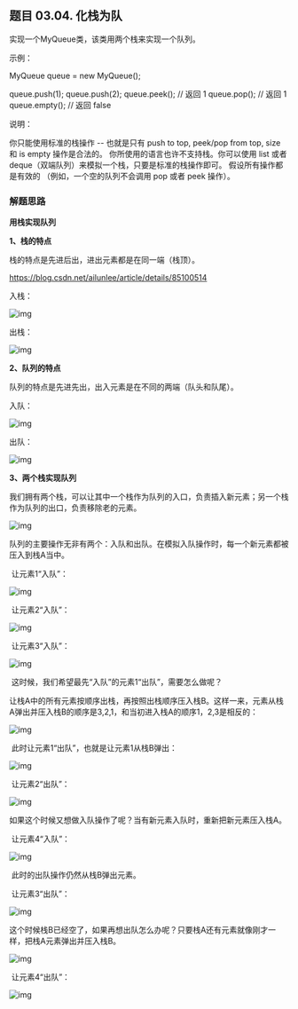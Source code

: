 ## 题目 03.04. 化栈为队
实现一个MyQueue类，该类用两个栈来实现一个队列。


示例：

MyQueue queue = new MyQueue();

queue.push(1);
queue.push(2);
queue.peek();  // 返回 1
queue.pop();   // 返回 1
queue.empty(); // 返回 false

说明：

你只能使用标准的栈操作 -- 也就是只有 push to top, peek/pop from top, size 和 is empty 操作是合法的。
你所使用的语言也许不支持栈。你可以使用 list 或者 deque（双端队列）来模拟一个栈，只要是标准的栈操作即可。
假设所有操作都是有效的 （例如，一个空的队列不会调用 pop 或者 peek 操作）。


### 解题思路
  **用栈实现队列**

**1、栈的特点**

栈的特点是先进后出，进出元素都是在同一端（栈顶）。

https://blog.csdn.net/ailunlee/article/details/85100514

入栈：

![img](./20181219163544978.png)

出栈：

![img](./201812191635453.png)

**2、队列的特点**

队列的特点是先进先出，出入元素是在不同的两端（队头和队尾）。

入队：

![img](./20181219163544976.png)

出队：

![img](./2018121916354510.png)

**3、两个栈实现队列**

我们拥有两个栈，可以让其中一个栈作为队列的入口，负责插入新元素；另一个栈作为队列的出口，负责移除老的元素。

![img](./20181219163544998.png)

队列的主要操作无非有两个：入队和出队。在模拟入队操作时，每一个新元素都被压入到栈A当中。

​     让元素1“入队”：

![img](./2018121916354523.png)

​     让元素2“入队”：

![img](https://img-blog.csdnimg.cn/2018121916354547.png?x-oss-process=image/watermark,type_ZmFuZ3poZW5naGVpdGk,shadow_10,text_aHR0cHM6Ly9ibG9nLmNzZG4ubmV0L2FpbHVubGVl,size_16,color_FFFFFF,t_70)

​     让元素3“入队”：

![img](./2018121916354586.png)

​     这时候，我们希望最先“入队”的元素1“出队”，需要怎么做呢？

​     让栈A中的所有元素按顺序出栈，再按照出栈顺序压入栈B。这样一来，元素从栈A弹出并压入栈B的顺序是3,2,1，和当初进入栈A的顺序1，2,3是相反的：

![img](./20181219163545100.png)

​     此时让元素1“出队”，也就是让元素1从栈B弹出：

![img](./20181219163545132.png)

​     让元素2“出队”：

![img](./20181219163545126.png)

​     如果这个时候又想做入队操作了呢？当有新元素入队时，重新把新元素压入栈A。

​     让元素4“入队”：

![img](./20181219163545148.png)

​     此时的出队操作仍然从栈B弹出元素。

​     让元素3“出队”：

![img](./20181219163545160.png)

​     这个时候栈B已经空了，如果再想出队怎么办呢？只要栈A还有元素就像刚才一样，把栈A元素弹出并压入栈B。

![img](./20181219163545189.png)

​     让元素4“出队”：

![img](./20181219163545218.png)

